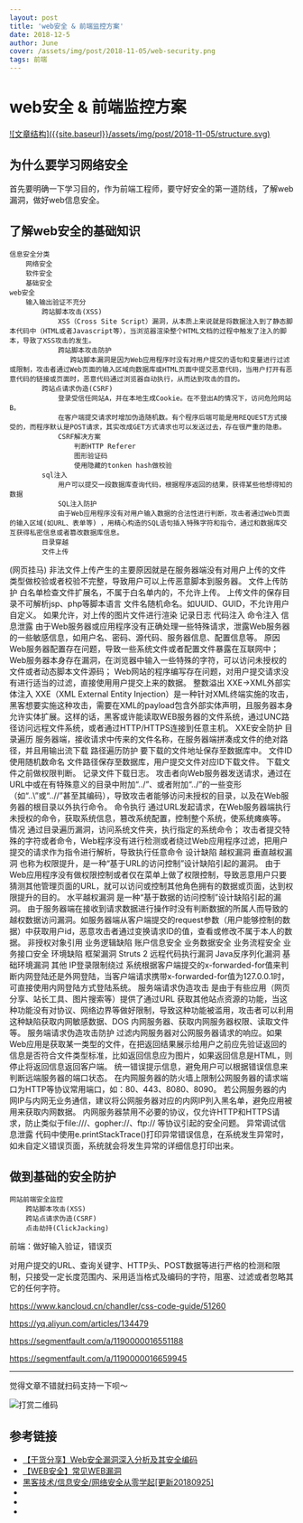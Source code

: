 ```yaml
---
layout: post
title: 'web安全 & 前端监控方案'
date: 2018-12-5
author: June
cover: /assets/img/post/2018-11-05/web-security.png
tags: 前端
---
```


# web安全 & 前端监控方案

<a data-fancybox="gallery" href="{{site.baseurl}}/assets/img/post/2018-11-05/structure.svg">
![文章结构]({{site.baseurl}}/assets/img/post/2018-11-05/structure.svg)
</a>




## 为什么要学习网络安全

首先要明确一下学习目的，作为前端工程师，要守好安全的第一道防线，了解web漏洞，做好web信息安全。

## 了解web安全的基础知识
	信息安全分类
		网络安全
		软件安全
		基础安全
	web安全
		输入输出验证不充分
			跨站脚本攻击(XSS)
				XSS（Cross Site Script）漏洞，从本质上来说就是将数据注入到了静态脚本代码中（HTML或者Javascript等），当浏览器渲染整个HTML文档的过程中触发了注入的脚本，导致了XSS攻击的发生。
				跨站脚本攻击防护
				   跨站脚本漏洞是因为Web应用程序时没有对用户提交的语句和变量进行过滤或限制，攻击者通过Web页面的输入区域向数据库或HTML页面中提交恶意代码，当用户打开有恶意代码的链接或页面时，恶意代码通过浏览器自动执行，从而达到攻击的目的。
			跨站点请求伪造(CSRF)
				登录受信任网站A，并在本地生成Cookie。在不登出A的情况下，访问危险网站B。
				在客户端提交请求时增加伪造随机数。有个程序后端可能是用REQUEST方式接受的，而程序默认是POST请求，其实改成GET方式请求也可以发送过去，存在很严重的隐患。
				CSRF解决方案
					判断HTTP Referer
					图形验证码
					使用隐藏的tonken hash做校验
			sql注入
				用户可以提交一段数据库查询代码，根据程序返回的结果，获得某些他想得知的数据
				SQL注入防护
				由于Web应用程序没有对用户输入数据的合法性进行判断，攻击者通过Web页面的输入区域(如URL、表单等) ，用精心构造的SQL语句插入特殊字符和指令，通过和数据库交互获得私密信息或者篡改数据库信息。
			目录穿越
			文件上传
(网页挂马)
				非法文件上传产生的主要原因就是在服务器端没有对用户上传的文件类型做校验或者校验不完整，导致用户可以上传恶意脚本到服务器。
				文件上传防护
					白名单检查文件扩展名，不属于白名单内的，不允许上传。
					上传文件的保存目录不可解析jsp、php等脚本语言
					文件名随机命名。如UUID、GUID，不允许用户自定义。
					如果允许，对上传的图片文件进行渲染
					记录日志
			代码注入
			命令注入
			信息泄露
				由于Web服务器或应用程序没有正确处理一些特殊请求，泄露Web服务器的一些敏感信息，如用户名、密码、源代码、服务器信息、配置信息等。
				原因
					Web服务器配置存在问题，导致一些系统文件或者配置文件暴露在互联网中；
					Web服务器本身存在漏洞，在浏览器中输入一些特殊的字符，可以访问未授权的文件或者动态脚本文件源码；
					Web网站的程序编写存在问题，对用户提交请求没有进行适当的过滤，直接使用用户提交上来的数据。
			整数溢出
			XXE->XML外部实体注入
				XXE（XML External Entity Injection）是一种针对XML终端实施的攻击，黑客想要实施这种攻击，需要在XML的payload包含外部实体声明，且服务器本身允许实体扩展。这样的话，黑客或许能读取WEB服务器的文件系统，通过UNC路径访问远程文件系统，或者通过HTTP/HTTPS连接到任意主机。
				XXE安全防护
			目录遍历
				服务器端，接收请求中传来的文件名称，在服务器端拼凑成文件的绝对路径，并且用输出流下载
				路径遍历防护
					要下载的文件地址保存至数据库中。
					文件ID使用随机数命名
					文件路径保存至数据库，用户提交文件对应ID下载文件。
					下载文件之前做权限判断。
					记录文件下载日志。
				攻击者向Web服务器发送请求，通过在URL中或在有特殊意义的目录中附加“../”、或者附加“../”的一些变形（如“..\”或“..//”甚至其编码），导致攻击者能够访问未授权的目录，以及在Web服务器的根目录以外执行命令。
			命令执行
				通过URL发起请求，在Web服务器端执行未授权的命令，获取系统信息，篡改系统配置，控制整个系统，使系统瘫痪等。
				情况
					通过目录遍历漏洞，访问系统文件夹，执行指定的系统命令；
					攻击者提交特殊的字符或者命令，Web程序没有进行检测或者绕过Web应用程序过滤，把用户提交的请求作为指令进行解析，导致执行任意命令
		设计缺陷
			越权漏洞
				垂直越权漏洞
					也称为权限提升，是一种“基于URL的访问控制”设计缺陷引起的漏洞。
由于Web应用程序没有做权限控制或者仅在菜单上做了权限控制，导致恶意用户只要猜测其他管理页面的URL，就可以访问或控制其他角色拥有的数据或页面，达到权限提升的目的。
				水平越权漏洞
					是一种“基于数据的访问控制”设计缺陷引起的漏洞。
由于服务器端在接收到请求数据进行操作时没有判断数据的所属人而导致的越权数据访问漏洞。如服务器端从客户端提交的request参数（用户能够控制的数据）中获取用户id，恶意攻击者通过变换请求ID的值，查看或修改不属于本人的数据。
			非授权对象引用
			业务逻辑缺陷
				账户信息安全
				业务数据安全
				业务流程安全
				业务接口安全
		环境缺陷
			框架漏洞
				Struts 2 远程代码执行漏洞
				Java反序列化漏洞
			基础环境漏洞
		其他
			IP登录限制绕过
				系统根据客户端提交的x-forwarded-for值来判断内网登陆还是外网登陆，当客户端请求携带x-forwarded-for值为127.0.0.1时，可直接使用内网登陆方式登陆系统。
			服务端请求伪造攻击
				是由于有些应用（网页分享、站长工具、图片搜索等）提供了通过URL 获取其他站点资源的功能，当这种功能没有对协议、网络边界等做好限制，导致这种功能被滥用，攻击者可以利用这种缺陷获取内网敏感数据、DOS 内网服务器、获取内网服务器权限、读取文件等。
				服务端请求伪造攻击防护
					过滤内网服务器对公网服务器请求的响应。如果Web应用是获取某一类型的文件，在把返回结果展示给用户之前应先验证返回的信息是否符合文件类型标准，比如返回信息应为图片，如果返回信息是HTML，则停止将返回信息返回客户端。
					统一错误提示信息，避免用户可以根据错误信息来判断远端服务器的端口状态。
					在内网服务器的防火墙上限制公网服务器的请求端口为HTTP等协议常用端口，如：80、443、8080、8090。
					若公网服务器的内网IP与内网无业务通信，建议将公网服务器对应的内网IP列入黑名单，避免应用被用来获取内网数据。
					内网服务器禁用不必要的协议，仅允许HTTP和HTTPS请求，防止类似于file:///、gopher://、ftp:// 等协议引起的安全问题。
			异常调试信息泄露
				代码中使用e.printStackTrace()打印异常错误信息，在系统发生异常时，如未自定义错误页面，系统就会将发生异常的详细信息打印出来。

## 做到基础的安全防护

	网站前端安全监控
		跨站脚本攻击(XSS)
		跨站点请求伪造(CSRF)
		点击劫持(ClickJacking)




前端：做好输入验证，错误页

对用户提交的URL、查询关键字、HTTP头、POST数据等进行严格的检测和限制，只接受一定长度范围内、采用适当格式及编码的字符，阻塞、过滤或者忽略其它的任何字符。

https://www.kancloud.cn/chandler/css-code-guide/51260

https://yq.aliyun.com/articles/134479

https://segmentfault.com/a/1190000016551188

https://segmentfault.com/a/1190000016659945


---

觉得文章不错就扫码支持一下呗～

![打赏二维码]({{site.baseurl}}/assets/img/post/pay-qr.jpg)

## 参考链接

* [【干货分享】Web安全漏洞深入分析及其安全编码](http://blog.nsfocus.net/web-vulnerability-analysis-coding-security/)
* [【WEB安全】常见WEB漏洞](https://blog.csdn.net/moshenglv/article/details/53439579)
* [黑客技术/信息安全/网络安全从零学起[更新20180925]](https://zhuanlan.zhihu.com/p/24698829)
* []()
* []()
* []()

